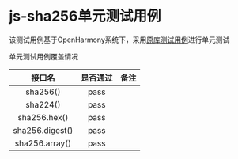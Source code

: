 # js-sha256单元测试用例

该测试用例基于OpenHarmony系统下，采用[原库测试用例](https://github.com/emn178/js-sha256/tree/master/tests)进行单元测试

单元测试用例覆盖情况

|   接口名    |是否通过	|备注|
|:--------:|:---:|:---:|
|    sha256()    |pass||
|    sha224()    |pass||
|    sha256.hex()    |pass||
|  sha256.digest()   |pass||
|   sha256.array()   |pass||
